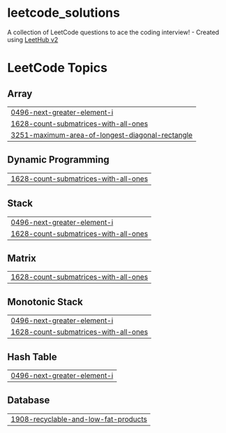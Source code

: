 # leetcode_solutions
A collection of LeetCode questions to ace the coding interview! - Created using [LeetHub v2](https://github.com/arunbhardwaj/LeetHub-2.0)

<!---LeetCode Topics Start-->
# LeetCode Topics
## Array
|  |
| ------- |
| [0496-next-greater-element-i](https://github.com/i-anshigupta/leetcode_solutions/tree/master/0496-next-greater-element-i) |
| [1628-count-submatrices-with-all-ones](https://github.com/i-anshigupta/leetcode_solutions/tree/master/1628-count-submatrices-with-all-ones) |
| [3251-maximum-area-of-longest-diagonal-rectangle](https://github.com/i-anshigupta/leetcode_solutions/tree/master/3251-maximum-area-of-longest-diagonal-rectangle) |
## Dynamic Programming
|  |
| ------- |
| [1628-count-submatrices-with-all-ones](https://github.com/i-anshigupta/leetcode_solutions/tree/master/1628-count-submatrices-with-all-ones) |
## Stack
|  |
| ------- |
| [0496-next-greater-element-i](https://github.com/i-anshigupta/leetcode_solutions/tree/master/0496-next-greater-element-i) |
| [1628-count-submatrices-with-all-ones](https://github.com/i-anshigupta/leetcode_solutions/tree/master/1628-count-submatrices-with-all-ones) |
## Matrix
|  |
| ------- |
| [1628-count-submatrices-with-all-ones](https://github.com/i-anshigupta/leetcode_solutions/tree/master/1628-count-submatrices-with-all-ones) |
## Monotonic Stack
|  |
| ------- |
| [0496-next-greater-element-i](https://github.com/i-anshigupta/leetcode_solutions/tree/master/0496-next-greater-element-i) |
| [1628-count-submatrices-with-all-ones](https://github.com/i-anshigupta/leetcode_solutions/tree/master/1628-count-submatrices-with-all-ones) |
## Hash Table
|  |
| ------- |
| [0496-next-greater-element-i](https://github.com/i-anshigupta/leetcode_solutions/tree/master/0496-next-greater-element-i) |
## Database
|  |
| ------- |
| [1908-recyclable-and-low-fat-products](https://github.com/i-anshigupta/leetcode_solutions/tree/master/1908-recyclable-and-low-fat-products) |
<!---LeetCode Topics End-->